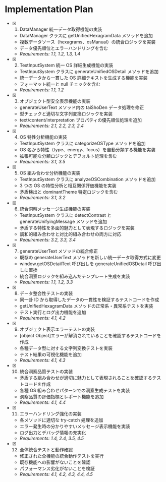 # Implementation Plan

- [x] 1. DataManager 統一データ取得機能の実装

  - DataManager クラスに getUnifiedHexagramData メソッドを追加
  - 複数データソース（hexagrams、osManual）の統合ロジックを実装
  - データ優先順位とエラーハンドリングを含む
  - _Requirements: 1.1, 1.2, 1.3, 1.4_

- [x] 2. TestInputSystem 統一 OS 詳細生成機能の実装

  - TestInputSystem クラスに generateUnifiedOSDetail メソッドを追加
  - 統一データから一貫した OS 詳細テキストを生成する機能を実装
  - フォーマット統一と null チェックを含む
  - _Requirements: 1.1, 1.2_

- [x] 3. オブジェクト型安全表示機能の実装

  - generateUserText メソッド内の taiShoDen データ処理を修正
  - 型チェックと適切な文字列変換ロジックを実装
  - text/content/interpretation プロパティの優先順位処理を追加
  - _Requirements: 2.1, 2.2, 2.3, 2.4_

- [x] 4. OS 特性分析機能の実装

  - TestInputSystem クラスに categorizeOSType メソッドを追加
  - OS 名から特性（type、energy、focus）を自動分類する機能を実装
  - 拡張可能な分類ロジックとデフォルト処理を含む
  - _Requirements: 3.1, 3.5_

- [x] 5. OS 組み合わせ分析機能の実装

  - TestInputSystem クラスに analyzeOSCombination メソッドを追加
  - 3 つの OS の特性分析と相互関係評価機能を実装
  - 矛盾検出と dominantTheme 特定ロジックを含む
  - _Requirements: 3.1, 3.2_

- [x] 6. 統合洞察メッセージ生成機能の実装

  - TestInputSystem クラスに detectContrast と generateUnifyingMessage メソッドを追加
  - 矛盾する特性を多面的魅力として表現するロジックを実装
  - 調和的組み合わせと対比的組み合わせの両方に対応
  - _Requirements: 3.2, 3.3, 3.4_

- [x] 7. generateUserText メソッドの統合修正

  - 既存の generateUserText メソッドを新しい統一データ取得方式に変更
  - window.getOSDetailText 呼び出しを generateUnifiedOSDetail 呼び出しに置換
  - 統合洞察ロジックを組み込んだテンプレート生成を実装
  - _Requirements: 1.1, 1.2, 3.3_

- [x] 8. データ整合性テストの実装

  - 同一卦 ID から取得したデータの一貫性を検証するテストコードを作成
  - getUnifiedHexagramData メソッドの正常系・異常系テストを実装
  - テスト実行とログ出力機能を追加
  - _Requirements: 4.1, 4.2_

- [x] 9. オブジェクト表示エラーテストの実装

  - [object Object]エラーが解消されていることを確認するテストコードを作成
  - 各種データ型に対する文字列変換テストを実装
  - テスト結果の可視化機能を追加
  - _Requirements: 4.1, 4.3_

- [x] 10. 統合洞察品質テストの実装

  - 矛盾する組み合わせが適切に魅力として表現されることを確認するテストコードを作成
  - 各種 OS 組み合わせパターンでの洞察生成テストを実装
  - 洞察品質の評価指標とレポート機能を追加
  - _Requirements: 4.1, 4.4_

- [x] 11. エラーハンドリング強化の実装

  - 各メソッドに適切な try-catch 処理を追加
  - エラー発生時の分かりやすいメッセージ表示機能を実装
  - ログ出力とデバッグ情報の充実化
  - _Requirements: 1.4, 2.4, 3.5, 4.5_

- [x] 12. 全体統合テストと動作確認
  - 修正された全機能の統合動作テストを実行
  - 既存機能への影響がないことを確認
  - パフォーマンス劣化がないことを検証
  - _Requirements: 4.1, 4.2, 4.3, 4.4, 4.5_
